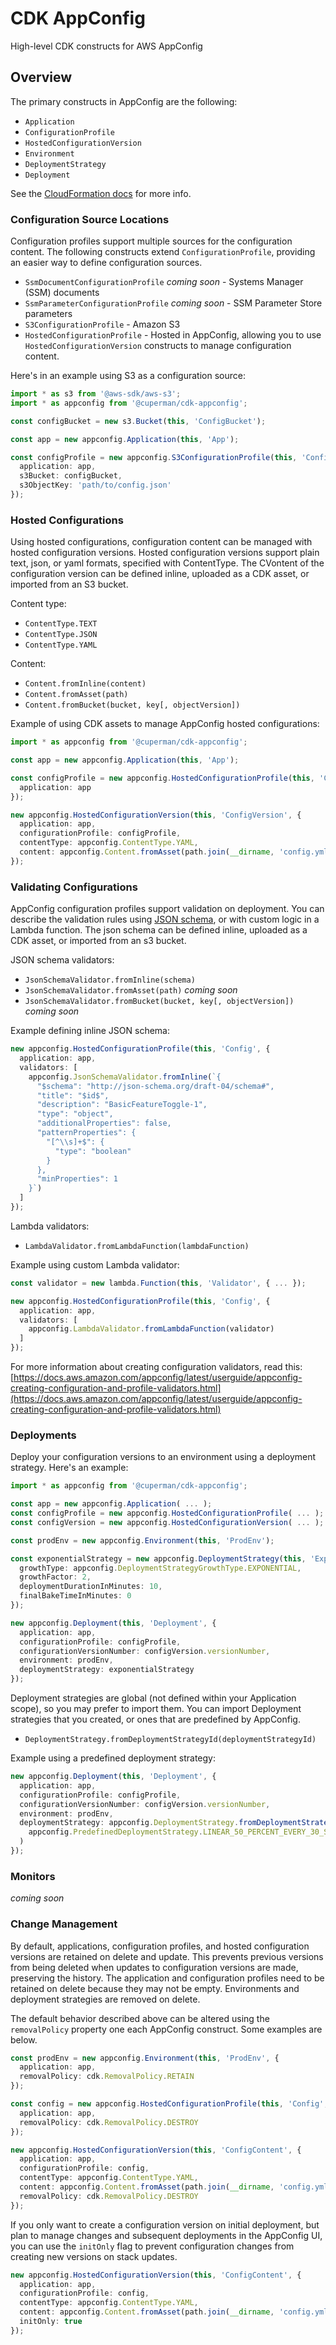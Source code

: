 # CDK AppConfig

High-level CDK constructs for AWS AppConfig

## Overview

The primary constructs in AppConfig are the following:

- `Application`
- `ConfigurationProfile`
- `HostedConfigurationVersion`
- `Environment`
- `DeploymentStrategy`
- `Deployment`

See the [CloudFormation docs](https://docs.aws.amazon.com/AWSCloudFormation/latest/UserGuide/AWS_AppConfig.html) for more info.

### Configuration Source Locations

Configuration profiles support multiple sources for the configuration content. The following constructs extend `ConfigurationProfile`, providing an easier way to define configuration sources.

- `SsmDocumentConfigurationProfile` _coming soon_ - Systems Manager (SSM) documents
- `SsmParameterConfigurationProfile` _coming soon_ - SSM Parameter Store parameters
- `S3ConfigurationProfile` - Amazon S3
- `HostedConfigurationProfile` - Hosted in AppConfig, allowing you to use `HostedConfigurationVersion` constructs to manage configuration content.

Here's in an example using S3 as a configuration source:

```ts
import * as s3 from '@aws-sdk/aws-s3';
import * as appconfig from '@cuperman/cdk-appconfig';

const configBucket = new s3.Bucket(this, 'ConfigBucket');

const app = new appconfig.Application(this, 'App');

const configProfile = new appconfig.S3ConfigurationProfile(this, 'ConfigProfile', {
  application: app,
  s3Bucket: configBucket,
  s3ObjectKey: 'path/to/config.json'
});
```

### Hosted Configurations

Using hosted configurations, configuration content can be managed with hosted configuration versions. Hosted configuration versions support plain text, json, or yaml formats, specified with ContentType. The CVontent of the configuration version can be defined inline, uploaded as a CDK asset, or imported from an S3 bucket.

Content type:

- `ContentType.TEXT`
- `ContentType.JSON`
- `ContentType.YAML`

Content:

- `Content.fromInline(content)`
- `Content.fromAsset(path)`
- `Content.fromBucket(bucket, key[, objectVersion])`

Example of using CDK assets to manage AppConfig hosted configurations:

```ts
import * as appconfig from '@cuperman/cdk-appconfig';

const app = new appconfig.Application(this, 'App');

const configProfile = new appconfig.HostedConfigurationProfile(this, 'ConfigProfile', {
  application: app
});

new appconfig.HostedConfigurationVersion(this, 'ConfigVersion', {
  application: app,
  configurationProfile: configProfile,
  contentType: appconfig.ContentType.YAML,
  content: appconfig.Content.fromAsset(path.join(__dirname, 'config.yml'))
});
```

### Validating Configurations

AppConfig configuration profiles support validation on deployment. You can describe the validation rules using [JSON schema](https://json-schema.org), or with custom logic in a Lambda function. The json schema can be defined inline, uploaded as a CDK asset, or imported from an s3 bucket.

JSON schema validators:

- `JsonSchemaValidator.fromInline(schema)`
- `JsonSchemaValidator.fromAsset(path)` _coming soon_
- `JsonSchemaValidator.fromBucket(bucket, key[, objectVersion])` _coming soon_

Example defining inline JSON schema:

```ts
new appconfig.HostedConfigurationProfile(this, 'Config', {
  application: app,
  validators: [
    appconfig.JsonSchemaValidator.fromInline(`{
      "$schema": "http://json-schema.org/draft-04/schema#",
      "title": "$id$",
      "description": "BasicFeatureToggle-1",
      "type": "object",
      "additionalProperties": false,
      "patternProperties": {
        "[^\\s]+$": {
          "type": "boolean"
        }
      },
      "minProperties": 1
    }`)
  ]
});
```

Lambda validators:

- `LambdaValidator.fromLambdaFunction(lambdaFunction)`

Example using custom Lambda validator:

```ts
const validator = new lambda.Function(this, 'Validator', { ... });

new appconfig.HostedConfigurationProfile(this, 'Config', {
  application: app,
  validators: [
    appconfig.LambdaValidator.fromLambdaFunction(validator)
  ]
});
```

For more information about creating configuration validators, read this:
[https://docs.aws.amazon.com/appconfig/latest/userguide/appconfig-creating-configuration-and-profile-validators.html](https://docs.aws.amazon.com/appconfig/latest/userguide/appconfig-creating-configuration-and-profile-validators.html)

### Deployments

Deploy your configuration versions to an environment using a deployment strategy. Here's an example:

```ts
import * as appconfig from '@cuperman/cdk-appconfig';

const app = new appconfig.Application( ... );
const configProfile = new appconfig.HostedConfigurationProfile( ... );
const configVersion = new appconfig.HostedConfigurationVersion( ... );

const prodEnv = new appconfig.Environment(this, 'ProdEnv');

const exponentialStrategy = new appconfig.DeploymentStrategy(this, 'ExponentialStrategy', {
  growthType: appconfig.DeploymentStrategyGrowthType.EXPONENTIAL,
  growthFactor: 2,
  deploymentDurationInMinutes: 10,
  finalBakeTimeInMinutes: 0
});

new appconfig.Deployment(this, 'Deployment', {
  application: app,
  configurationProfile: configProfile,
  configurationVersionNumber: configVersion.versionNumber,
  environment: prodEnv,
  deploymentStrategy: exponentialStrategy
});
```

Deployment strategies are global (not defined within your Application scope), so you may prefer to import them. You can import Deployment strategies that you created, or ones that are predefined by AppConfig.

- `DeploymentStrategy.fromDeploymentStrategyId(deploymentStrategyId)`

Example using a predefined deployment strategy:

```ts
new appconfig.Deployment(this, 'Deployment', {
  application: app,
  configurationProfile: configProfile,
  configurationVersionNumber: configVersion.versionNumber,
  environment: prodEnv,
  deploymentStrategy: appconfig.DeploymentStrategy.fromDeploymentStrategyId(
    appconfig.PredefinedDeploymentStrategy.LINEAR_50_PERCENT_EVERY_30_SECONDS
  )
});
```

### Monitors

_coming soon_

### Change Management

By default, applications, configuration profiles, and hosted configuration versions are retained on delete and update. This prevents previous versions from being deleted when updates to configuration versions are made, preserving the history. The application and configuration profiles need to be retained on delete because they may not be empty. Environments and deployment strategies are removed on delete.

The default behavior described above can be altered using the `removalPolicy` property one each AppConfig construct. Some examples are below.

```ts
const prodEnv = new appconfig.Environment(this, 'ProdEnv', {
  application: app,
  removalPolicy: cdk.RemovalPolicy.RETAIN
});

const config = new appconfig.HostedConfigurationProfile(this, 'Config', {
  application: app,
  removalPolicy: cdk.RemovalPolicy.DESTROY
});

new appconfig.HostedConfigurationVersion(this, 'ConfigContent', {
  application: app,
  configurationProfile: config,
  contentType: appconfig.ContentType.YAML,
  content: appconfig.Content.fromAsset(path.join(__dirname, 'config.yml')),
  removalPolicy: cdk.RemovalPolicy.DESTROY
});
```

If you only want to create a configuration version on initial deployment, but plan to manage changes and subsequent deployments in the AppConfig UI, you can use the `initOnly` flag to prevent configuration changes from creating new versions on stack updates.

```ts
new appconfig.HostedConfigurationVersion(this, 'ConfigContent', {
  application: app,
  configurationProfile: config,
  contentType: appconfig.ContentType.YAML,
  content: appconfig.Content.fromAsset(path.join(__dirname, 'config.yml')),
  initOnly: true
});
```
